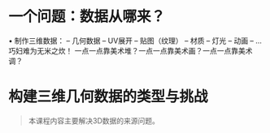 # 一个问题：数据从哪来？
• 制作三维数据：
– 几何数据
– UV展开
– 贴图（纹理）
– 材质
– 灯光
– 动画
– …
巧妇难为无米之炊！
一点一点靠美术堆？一点一点靠美术画？一点一点靠美术调？

# 构建三维几何数据的类型与挑战

> 本课程内容主要解决3D数据的来源问题。  

